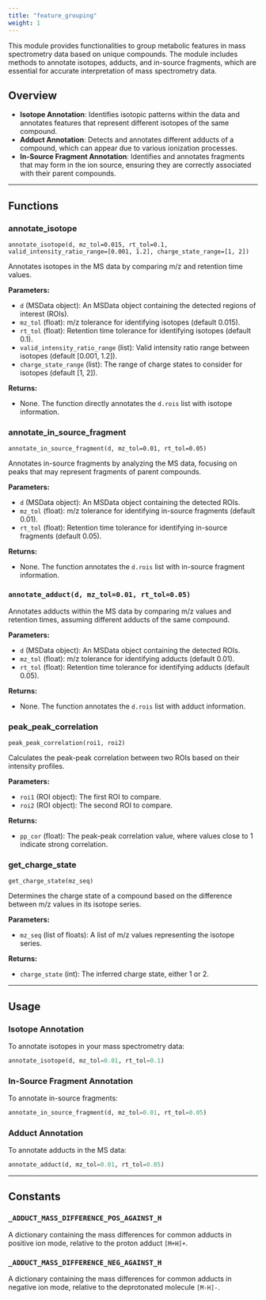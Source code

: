 ```yaml
---
title: "feature_grouping"
weight: 1
---
```


This module provides functionalities to group metabolic features in mass spectrometry data based on unique compounds. The module includes methods to annotate isotopes, adducts, and in-source fragments, which are essential for accurate interpretation of mass spectrometry data.

## Overview

- **Isotope Annotation**: Identifies isotopic patterns within the data and annotates features that represent different isotopes of the same compound.
- **Adduct Annotation**: Detects and annotates different adducts of a compound, which can appear due to various ionization processes.
- **In-Source Fragment Annotation**: Identifies and annotates fragments that may form in the ion source, ensuring they are correctly associated with their parent compounds.

---

## Functions

### annotate_isotope

`annotate_isotope(d, mz_tol=0.015, rt_tol=0.1, valid_intensity_ratio_range=[0.001, 1.2], charge_state_range=[1, 2])`

Annotates isotopes in the MS data by comparing m/z and retention time values.

**Parameters:**

- `d` (MSData object): An MSData object containing the detected regions of interest (ROIs).
- `mz_tol` (float): m/z tolerance for identifying isotopes (default 0.015).
- `rt_tol` (float): Retention time tolerance for identifying isotopes (default 0.1).
- `valid_intensity_ratio_range` (list): Valid intensity ratio range between isotopes (default [0.001, 1.2]).
- `charge_state_range` (list): The range of charge states to consider for isotopes (default [1, 2]).

**Returns:**

- None. The function directly annotates the `d.rois` list with isotope information.

### annotate_in_source_fragment

`annotate_in_source_fragment(d, mz_tol=0.01, rt_tol=0.05)`

Annotates in-source fragments by analyzing the MS data, focusing on peaks that may represent fragments of parent compounds.

**Parameters:**

- `d` (MSData object): An MSData object containing the detected ROIs.
- `mz_tol` (float): m/z tolerance for identifying in-source fragments (default 0.01).
- `rt_tol` (float): Retention time tolerance for identifying in-source fragments (default 0.05).

**Returns:**

- None. The function annotates the `d.rois` list with in-source fragment information.

### `annotate_adduct(d, mz_tol=0.01, rt_tol=0.05)`

Annotates adducts within the MS data by comparing m/z values and retention times, assuming different adducts of the same compound.

**Parameters:**

- `d` (MSData object): An MSData object containing the detected ROIs.
- `mz_tol` (float): m/z tolerance for identifying adducts (default 0.01).
- `rt_tol` (float): Retention time tolerance for identifying adducts (default 0.05).

**Returns:**

- None. The function annotates the `d.rois` list with adduct information.

### peak_peak_correlation

`peak_peak_correlation(roi1, roi2)`

Calculates the peak-peak correlation between two ROIs based on their intensity profiles.

**Parameters:**

- `roi1` (ROI object): The first ROI to compare.
- `roi2` (ROI object): The second ROI to compare.

**Returns:**

- `pp_cor` (float): The peak-peak correlation value, where values close to 1 indicate strong correlation.

### get_charge_state

`get_charge_state(mz_seq)`

Determines the charge state of a compound based on the difference between m/z values in its isotope series.

**Parameters:**

- `mz_seq` (list of floats): A list of m/z values representing the isotope series.

**Returns:**

- `charge_state` (int): The inferred charge state, either 1 or 2.

---

## Usage

### Isotope Annotation

To annotate isotopes in your mass spectrometry data:

```python
annotate_isotope(d, mz_tol=0.01, rt_tol=0.1)
```

### In-Source Fragment Annotation

To annotate in-source fragments:

```python
annotate_in_source_fragment(d, mz_tol=0.01, rt_tol=0.05)
```

### Adduct Annotation

To annotate adducts in the MS data:

```python
annotate_adduct(d, mz_tol=0.01, rt_tol=0.05)
```

---

## Constants

### `_ADDUCT_MASS_DIFFERENCE_POS_AGAINST_H`

A dictionary containing the mass differences for common adducts in positive ion mode, relative to the proton adduct `[M+H]+`.

### `_ADDUCT_MASS_DIFFERENCE_NEG_AGAINST_H`

A dictionary containing the mass differences for common adducts in negative ion mode, relative to the deprotonated molecule `[M-H]-`.
